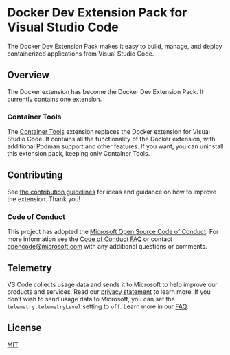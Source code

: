 # Docker Dev Extension Pack for Visual Studio Code
The Docker Dev Extension Pack makes it easy to build, manage, and deploy containerized applications from Visual Studio Code.

## Overview
The Docker extension has become the Docker Dev Extension Pack. It currently contains one extension.

### Container Tools
The [Container Tools](https://marketplace.visualstudio.com/items?itemName=ms-azuretools.vscode-containers) extension replaces the Docker extension for Visual Studio Code. It contains all the functionality of the Docker extension, with additional Podman support and other features. If you want, you can uninstall this extension pack, keeping only Container Tools.

## Contributing

See [the contribution guidelines](CONTRIBUTING.md) for ideas and guidance on how to improve the extension. Thank you!

### Code of Conduct

This project has adopted the [Microsoft Open Source Code of Conduct](https://opensource.microsoft.com/codeofconduct/). For more information see the [Code of Conduct FAQ](https://opensource.microsoft.com/codeofconduct/faq/) or contact [opencode@microsoft.com](mailto:opencode@microsoft.com) with any additional questions or comments.

## Telemetry

VS Code collects usage data and sends it to Microsoft to help improve our products and services. Read our [privacy statement](https://go.microsoft.com/fwlink/?LinkID=528096&clcid=0x409) to learn more. If you don’t wish to send usage data to Microsoft, you can set the `telemetry.telemetryLevel` setting to `off`. Learn more in our [FAQ](https://code.visualstudio.com/docs/supporting/faq#_how-to-disable-telemetry-reporting).

## License

[MIT](LICENSE.md)

